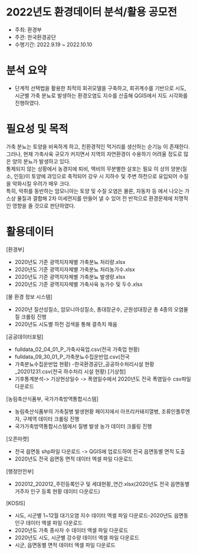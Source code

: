 # 2022년도 환경데이터 분석/활용 공모전
- 주최: 환경부 
- 주관: 한국환경공단 
- 수행기간: 2022.9.19 ~ 2022.10.10

# 분석 요약
- 단계적 선택법을 활용한 최적의 회귀모델을 구축하고, 회귀계수를 기반으로 시도, 시군별 가축 분뇨로 발생하는 환경오염도 지수를 산출해
QGIS에서 지도 시각화를 진행하였다. 

# 필요성 및 목적
가축 분뇨는 토양을 비옥하게 하고, 친환경적인 먹거리를 생산하는 순기능
이 존재한다.그러나, 현재 가축사육 규모가 커지면서 지역의 자연환경이
수용하기 어려울 정도로 많은 양의 분뇨가 발생하고 있다. \
통제되지 않는 상황에서 농경지에 퇴비, 액비의 무분별한 살포는 필요 이
상의 양분(질소, 인등)이 토양에 과잉으로 축적되어 강우 시 지하수 및 주변
하천으로 유입되어 수질을 악화시킬 우려가 매우 크다. \
특히, 악취를 동반하는 암모니아는 토양 및 수질 오염은 물론, 자동차 등
에서 나오는 가스상 물질과 결합해 2차 미세먼지를 만들어 낼 수 있어 전
반적으로 환경문제에 치명적인 영향을 줄 것으로 판단하였다.

# 활용데이터
[환경부]
- 2020년도 기준 광역지자체별 가축분뇨 처리량.xlsx
- 2020년도 기준 광역지자체별 가축분뇨 처리농가수.xlsx
- 2020년도 기준 광역지자체별 가축분뇨 발생량.xlsx
- 2020년도 기준 광역지자체별 가축사육 농가수 및 두수.xlsx

[물 환경 정보 시스템]
- 2020년 질산성질소, 암모니아성질소, 총대장균수, 군원성대장균 총 4종의 오염물질 크롤링 진행
- 2020년도 시도별 하천 검색을 통해 결측치 채움 

[공공데이터포털]
- fulldata_02_04_01_P_가축사육업.csv(전국 가축업 현황)
- fulldata_09_30_01_P_가축분뇨수집운반업.csv(전국
- 가축분뇨수집운반업 현황) -한국환경공단_공공하수처리시설 현황_20201231.csv(전국
하수처리 시설 현황)
[기상청]
- 기후통계분석-> 기상현상일수 -> 폭염일수에서 2020년도 전국
폭염일수 csv파일 다운로드 

[농림축산식품부, 국가가축방역통합시스템]
- 농림축산식품부의 가축질병 발생현황 페이지에서
아프리카돼지열병, 조류인플루엔자, 구제역 데이터 크롤링 진행
- 국가가축방역통합시스템에서 질병 발생 농가 데이터 크롤링 진행

[오픈마켓]
- 전국 읍면동 shp파일 다운로드 -> QGIS에 업로드하여 전국
읍면동별 면적 도출
- 2020년도 전국 읍면동 면적 데이터 엑셀 파일 다운로드

[행정안전부]
- 202012_202012_주민등록인구 및 세대현황_연간.xlsx(2020년도
전국 읍면동별 거주자 인구 등록 현황 데이터 다운로드)

[KOSIS]
- 시도, 시군별 1~12월 대기오염 지수 데이터 엑셀 파일 다운로드-2020년도 읍면동 인구 데이터 엑셀 파일 다운로드
- 2020년도 가축 종사자 수 데이터 엑셀 파일 다운로드
- 2020년도 시도, 시군별 강수량 데이터 엑셀 파일 다운로드
- 시군, 읍면동별 면적 데이터 엑셀 파일 다운로드
